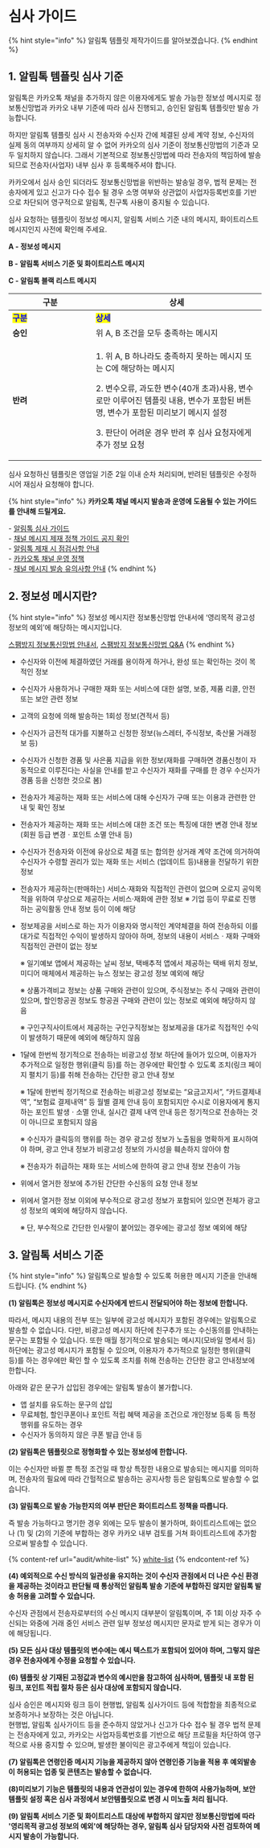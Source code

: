 # 심사 가이드

{% hint style="info" %}
알림톡 템플릿 제작가이드를 알아보겠습니다.
{% endhint %}

## 1. 알림톡 템플릿 심사 기준

알림톡은 카카오톡 채널을 추가하지 않은 이용자에게도 발송 가능한 정보성 메시지로 정보통신망법과 카카오 내부 기준에 따라 심사 진행되고, 승인된 알림톡 템플릿만 발송 가능합니다.&#x20;

하지만 알림톡 템플릿 심사 시 전송자와 수신자 간에 체결된 상세 계약 정보, 수신자의 실제 동의 여부까지 상세히 알 수 없어 카카오의 심사 기준이 정보통신망법의 기준과 모두 일치하지 않습니다. 그래서 기본적으로 정보통신망법에 따라 전송자의 책임하에 발송되므로 전송자(사업자) 내부 심사 후 등록해주셔야 합니다.&#x20;

카카오에서 심사 승인 되더라도 정보통신망법을 위반하는 발송일 경우, 법적 문제는 전송자에게 있고 신고가 다수 접수 될 경우 소명 여부와 상관없이 사업자등록번호를 기반으로 차단되어 영구적으로 알림톡, 친구톡 사용이 중지될 수 있습니다.&#x20;

심사 요청하는 템플릿이 정보성 메시지, 알림톡 서비스 기준 내의 메시지, 화이트리스트 메시지인지 사전에 확인해 주세요.

**A - 정보성 메시지**

**B - 알림톡 서비스 기준 및 화이트리스트 메시지**

**C - 알림톡 블랙 리스트 메시지**

<table data-header-hidden><thead><tr><th width="150">구분</th><th>상세</th></tr></thead><tbody><tr><td><mark style="color:blue;"><strong>구분</strong></mark></td><td><mark style="color:blue;"><strong>상세</strong></mark></td></tr><tr><td><strong>승인</strong></td><td>위 A, B 조건을 모두 충족하는 메시지</td></tr><tr><td><strong>반려</strong></td><td><p>1. 위 A, B 하나라도 충족하지 못하는 메시지 또는 C에 해당하는 메시지</p><p>2. 변수오류, 과도한 변수(40개 초과)사용, 변수로만 이루어진 템플릿 내용, 변수가 포함된 버튼명, 변수가 포함된 미리보기 메시지 설정</p><p>3. 판단이 어려운 경우 반려 후 심사 요청자에게 추가 정보 요청</p></td></tr></tbody></table>

심사 요청하신 템플릿은 영업일 기준 2일 이내 순차 처리되며, 반려된 템플릿은 수정하시어 재심사 요청해야 합니다.

{% hint style="info" %}
**카카오톡 채널 메시지 발송과 운영에 도움될 수 있는 가이드를 안내해 드릴게요.**

\- [알림톡 심사 가이드](#1.)\
\- [채널 메시지 제재 정책 가이드 공지 확인\
](https://center-pf.kakao.com/notices/642)- [알림톡 제재 시 점검사항 안내 ](https://cs.kakao.com/helps_html/1073203690?locale=ko)\
\- [카카오톡 채널 운영 정책\
](https://center-pf.kakao.com/channel_policy)- [채널 메시지 발송 유의사항 안내](https://kakaobusiness.gitbook.io/main/ad/moment/start/messagead/operations)
{% endhint %}

## 2. 정보성 메시지란?

{% hint style="info" %}
정보성 메시지란 정보통신망법 안내서에 ‘영리목적 광고성 정보의 예외’에 해당하는 메시지입니다.

[스팸방지 정보통신망법 안내서](https://www.kisa.or.kr/401/form?postSeq=3256\&lang_type=KO#fnPostAttachDownload), [스팸방지 정보통신망법 Q\&A](https://t1.daumcdn.net/biz/DM/%EC%8A%A4%ED%8C%B8_%EA%B4%80%EB%A0%A8_%EC%A0%95%EB%B3%B4%ED%86%B5%EC%8B%A0%EB%A7%9D%EB%B2%95_%EC%95%88%EB%82%B4%EC%84%9C_Q_A-%EA%B2%8C%EC%8B%9C%EC%9A%A9.pdf)
{% endhint %}

* 수신자와 이전에 체결하였던 거래를 용이하게 하거나, 완성 또는 확인하는 것이 목적인 정보
* 수신자가 사용하거나 구매한 재화 또는 서비스에 대한 설명, 보증, 제품 리콜, 안전 또는 보안 관련 정보
* 고객의 요청에 의해 발송하는 1회성 정보(견적서 등)
* 수신자가 금전적 대가를 지불하고 신청한 정보(뉴스레터, 주식정보, 축산물 거래정보 등)
* 수신자가 신청한 경품 및 사은품 지급을 위한 정보(재화를 구매하면 경품신청이 자동적으로 이루진다는 사실을 안내를 받고 수신자가 재화를 구매를 한 경우 수신자가 경품 등을 신청한 것으로 봄)
* 전송자가 제공하는 재화 또는 서비스에 대해 수신자가 구매 또는 이용과 관련한 안내 및 확인 정보
* 전송자가 제공하는 재화 또는 서비스에 대한 조건 또는 특징에 대한 변경 안내 정보(회원 등급 변경ㆍ포인트 소멸 안내 등)
* 수신자가 전송자와 이전에 유상으로 체결 또는 합의한 상거래 계약 조건에 의거하여 수신자가 수령할 권리가 있는 재화 또는 서비스 (업데이트 등)내용을 전달하기 위한 정보
* 전송자가 제공하는(판매하는) 서비스·재화와 직접적인 관련이 없으며 오로지 공익목적을 위하여 무상으로 제공하는 서비스·재화에 관한 정보 ※ 기업 등이 무료로 진행하는 공익활동 안내 정보 등이 이에 해당
* 정보제공을 서비스로 하는 자가 이용자와 명시적인 계약체결을 하여 전송하되 이를 대가로 직접적인 수익이 발생하지 않아야 하며, 정보의 내용이 서비스ㆍ재화 구매와 직접적인 관련이 없는 정보

  &#x20;※ 일기예보 앱에서 제공하는 날씨 정보, 택배추적 앱에서 제공하는 택배 위치 정보, 미디어 매체에서 제공하는 뉴스 정보는 광고성 정보 예외에 해당

  &#x20;※ 상품가격비교 정보는 상품 구매와 관련이 있으며, 주식정보는 주식 구매와 관련이 있으며, 할인항공권 정보도 항공권 구매와 관련이 있는 정보로 예외에 해당하지 않음

  ※ 구인구직사이트에서 제공하는 구인구직정보는 정보제공을 대가로 직접적인 수익이 발생하기 때문에 예외에 해당하지 않음
* &#x20;1달에 한번씩 정기적으로 전송하는 비광고성 정보 하단에 들어가 있으며, 이용자가 추가적으로 일정한 행위(클릭 등)를 하는 경우에만 확인할 수 있도록 조치(링크 페이지 펼치기 등)를 취해 전송하는 간단한 광고 안내 정보

  ※ 1달에 한번씩 정기적으로 전송하는 비광고성 정보로는 “요금고지서”, “카드결제내역”, “보험료 결제내역” 등 월별 결제 안내 등이 포함되지만 수시로 이용자에게 통지하는 포인트 발생ㆍ소멸 안내, 실시간 결제 내역 안내 등은 정기적으로 전송하는 것이 아니므로 포함되지 않음

  ※ 수신자가 클릭등의 행위를 하는 경우 광고성 정보가 노출됨을 명확하게 표시하여야 하며, 광고 안내 정보가 비광고성 정보의 가시성을 훼손하지 않아야 함

  ※ 전송자가 취급하는 재화 또는 서비스에 한하여 광고 안내 정보 전송이 가능
* 위에서 열거한 정보에 추가된 간단한 수신동의 요청 안내 정보
* 위에서 열거한 정보 이외에 부수적으로 광고성 정보가 포함되어 있으면 전체가 광고성 정보의 예외에 해당하지 않습니다.

  ※ 단, 부수적으로 간단한 인사말이 붙어있는 경우에는 광고성 정보 예외에 해당

## 3. 알림톡 서비스 기준

{% hint style="info" %}
알림톡으로 발송할 수 있도록 허용한 메시지 기준을 안내해 드립니다.
{% endhint %}

**(1) 알림톡은 정보성 메시지로 수신자에게 반드시 전달되어야 하는 정보에 한합니다.**

따라서, 메시지 내용의 전부 또는 일부에 광고성 메시지가 포함된 경우에는 알림톡으로 발송할 수 없습니다. 다만, 비광고성 메시지 하단에 친구추가 또는 수신동의를 안내하는 문구는 포함될 수 있습니다. 또한 매월 정기적으로 발송되는 메시지(모바일 명세서 등) 하단에는 광고성 메시지가 포함될 수 있으며, 이용자가 추가적으로 일정한 행위(클릭 등)를 하는 경우에만 확인 할 수 있도록 조치를 취해 전송하는 간단한 광고 안내정보에 한합니다.

아래와 같은 문구가 삽입된 경우에는 알림톡 발송이 불가합니다.

* 앱 설치를 유도하는 문구의 삽입
* 무료체험, 할인쿠폰이나 포인트 적립 혜택 제공을 조건으로 개인정보 등록 등 특정 행위를 유도하는 경우
* 수신자가 동의하지 않은 쿠폰 발급 안내 등

**(2) 알림톡은 템플릿으로 정형화할 수 있는 정보성에 한합니다.**&#x20;

이는 수신자만 바뀔 뿐 특정 조건일 때 항상 특정한 내용으로 발송되는 메시지를 의미하며, 전송자의 필요에 따라 간헐적으로 발송하는 공지사항 등은 알림톡으로 발송할 수 없습니다.

**(3) 알림톡으로 발송 가능한지의 여부 판단은 화이트리스트 정책을 따릅니다.**&#x20;

즉 발송 가능하다고 명기한 경우 외에는 모두 발송이 불가하며, 화이트리스트에는 없으나 (1) 및 (2)의 기준에 부합하는 경우 카카오 내부 검토를 거쳐 화이트리스트에 추가함으로써 발송할 수 있습니다.&#x20;

{% content-ref url="audit/white-list" %}
[white-list](https://kakaobusiness.gitbook.io/main/ad/infotalk/audit/white-list)
{% endcontent-ref %}

**(4) 예외적으로 수신 방식의 일관성을 유지하는 것이 수신자 관점에서 더 나은 수신 환경을 제공하는 것이라고 판단될 때 통상적인 알림톡 발송 기준에 부합하진 않지만 알림톡 발송 허용을 고려할 수 있습니다.**&#x20;

수신자 관점에서 전송자로부터의 수신 메시지 대부분이 알림톡이며, 주 1회 이상 자주 수신되는 와중에 거래 중인 서비스 관련 일부 정보성 메시지만 문자로 받게 되는 경우가 이에 해당됩니다.&#x20;

**(5) 모든 심사 대상 템플릿의 변수에는 예시 텍스트가 포함되어 있어야 하며, 그렇지 않은 경우 전송자에게 수정을 요청할 수 있습니다.**

**(6) 템플릿 상 기재된 고정값과 변수의 예시만을 참고하여 심사하며, 템플릿 내 포함 된 링크, 포인트 적립 절차 등은 심사 대상에 포함되지 않습니다.**&#x20;

심사 승인은 메시지와 링크 등이 현행법, 알림톡 심사가이드 등에 적합함을 최종적으로 보증하거나 보장하는 것은 아닙니다. \
현행법, 알림톡 심사가이드 등을 준수하지 않았거나 신고가 다수 접수 될 경우 법적 문제는 전송자에게 있고, 카카오는 사업자등록번호를 기반으로 해당 프로필을 차단하여 영구적으로 사용 중지할 수 있으며, 발생한 불이익은 광고주에게 책임이 있습니다.

**(7) 알림톡은 연령인증 메시지 기능을 제공하지 않아  연령인증 기능을 적용 후  예외발송이 허용되는 업종 및 콘텐츠는 발송할 수 없습니다.**

**(8)미리보기 기능은 템플릿의 내용과 연관성이 있는 경우에 한하여 사용가능하며, 보안템플릿 설정 혹은 심사 과정에서 보안템플릿으로 변경 시 미노출 처리 됩니다.**&#x20;

**(9) 알림톡 서비스 기준 및 화이트리스트 대상에 부합하지 않지만 정보통신망법에 따라 '영리목적 광고성 정보의 예외'에 해당하는 경우, 알림톡 심사 담당자와 사전 검토하여 메시지 발송이 가능합니다.**
